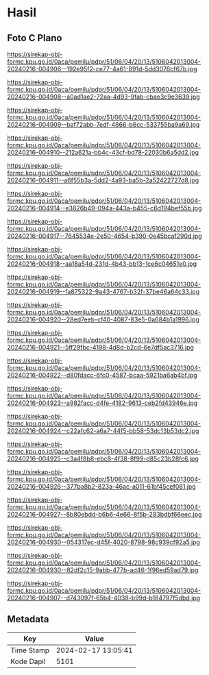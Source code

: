 # Hasil

## Foto C Plano

https://sirekap-obj-formc.kpu.go.id/0aca/pemilu/pdpr/51/06/04/20/13/5106042013004-20240216-004906--192e95f2-ce77-4a61-891d-5dd3076cf67b.jpg

https://sirekap-obj-formc.kpu.go.id/0aca/pemilu/pdpr/51/06/04/20/13/5106042013004-20240216-004908--a0ad1ae2-72aa-4d93-9fab-cbae3c9e3639.jpg

https://sirekap-obj-formc.kpu.go.id/0aca/pemilu/pdpr/51/06/04/20/13/5106042013004-20240216-004909--baf72abb-7edf-4866-b6cc-533755ba9a69.jpg

https://sirekap-obj-formc.kpu.go.id/0aca/pemilu/pdpr/51/06/04/20/13/5106042013004-20240216-004910--212a621a-bb4c-43cf-bd78-22030b6a5dd2.jpg

https://sirekap-obj-formc.kpu.go.id/0aca/pemilu/pdpr/51/06/04/20/13/5106042013004-20240216-004911--a6f55b3a-5dd2-4a93-ba5b-2a52422727d8.jpg

https://sirekap-obj-formc.kpu.go.id/0aca/pemilu/pdpr/51/06/04/20/13/5106042013004-20240216-004914--e3826b49-094a-443a-b455-c6d194bef55b.jpg

https://sirekap-obj-formc.kpu.go.id/0aca/pemilu/pdpr/51/06/04/20/13/5106042013004-20240216-004917--7645534e-2e50-4654-b390-0e45bcaf290d.jpg

https://sirekap-obj-formc.kpu.go.id/0aca/pemilu/pdpr/51/06/04/20/13/5106042013004-20240216-004918--aa18a54d-231d-4b43-bb13-1ce6c04651e0.jpg

https://sirekap-obj-formc.kpu.go.id/0aca/pemilu/pdpr/51/06/04/20/13/5106042013004-20240216-004919--fa875322-9a43-4767-b32f-37be46a64c33.jpg

https://sirekap-obj-formc.kpu.go.id/0aca/pemilu/pdpr/51/06/04/20/13/5106042013004-20240216-004920--28ed7eeb-cf40-4087-83e5-0a684b1a1996.jpg

https://sirekap-obj-formc.kpu.go.id/0aca/pemilu/pdpr/51/06/04/20/13/5106042013004-20240216-004921--5ff29fbc-4198-4d8d-b2cd-6e7df5ac3716.jpg

https://sirekap-obj-formc.kpu.go.id/0aca/pemilu/pdpr/51/06/04/20/13/5106042013004-20240216-004922--d80fdacc-6fc0-4587-bcaa-5921ba6ab4bf.jpg

https://sirekap-obj-formc.kpu.go.id/0aca/pemilu/pdpr/51/06/04/20/13/5106042013004-20240216-004923--a982facc-d4fe-4182-9613-ceb2fd43946e.jpg

https://sirekap-obj-formc.kpu.go.id/0aca/pemilu/pdpr/51/06/04/20/13/5106042013004-20240216-004924--c22afc62-a6a7-44f5-bb58-53dc13b53dc2.jpg

https://sirekap-obj-formc.kpu.go.id/0aca/pemilu/pdpr/51/06/04/20/13/5106042013004-20240216-004925--c3a4f8b8-ebc8-4f38-8f99-d85c23b28fc6.jpg

https://sirekap-obj-formc.kpu.go.id/0aca/pemilu/pdpr/51/06/04/20/13/5106042013004-20240216-004926--377ba8b2-823a-46ac-a011-61bf45cef081.jpg

https://sirekap-obj-formc.kpu.go.id/0aca/pemilu/pdpr/51/06/04/20/13/5106042013004-20240216-004927--8b80ebdd-b6b6-4e66-8f5b-283bdbf66eec.jpg

https://sirekap-obj-formc.kpu.go.id/0aca/pemilu/pdpr/51/06/04/20/13/5106042013004-20240216-004930--054317ec-d45f-4020-8798-98c939cf92a5.jpg

https://sirekap-obj-formc.kpu.go.id/0aca/pemilu/pdpr/51/06/04/20/13/5106042013004-20240216-004930--82df2c15-9abb-477b-ad46-1f96ed59ad79.jpg

https://sirekap-obj-formc.kpu.go.id/0aca/pemilu/pdpr/51/06/04/20/13/5106042013004-20240216-004907--d743097f-65b4-4038-b99d-b184797f5dbd.jpg


## Metadata

| Key        | Value               |
| ---------- | ------------------- |
| Time Stamp | 2024-02-17 13:05:41 |
| Kode Dapil | 5101                |



